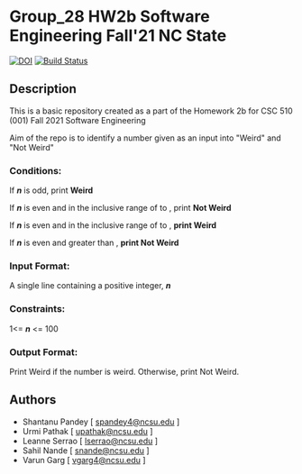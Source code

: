 # Group_28 HW2b Software Engineering Fall'21 NC State
<a href="https://doi.org/10.5281/zenodo.5371940"><img src="https://zenodo.org/badge/DOI/10.5281/zenodo.5371940.svg" alt="DOI"></a>
[![Build Status](https://app.travis-ci.com/shantanu109/Group_28_SE_Group.svg?branch=main)](https://app.travis-ci.com/shantanu109/Group_28_SE_Group)
## Description
This is a basic repository created as a part of the Homework 2b for CSC 510 (001) Fall 2021 Software Engineering

Aim of the repo is to identify a number given as an input into "Weird" and "Not Weird"

### Conditions:
If ***n***  is odd, print **Weird**

If ***n***  is even and in the inclusive range of  to , print **Not Weird**

If ***n*** is even and in the inclusive range of  to , **print Weird**

If ***n*** is even and greater than , **print Not Weird**

### Input Format:
A single line containing a positive integer, ***n***

### Constraints:
1<= ***n*** <= 100

### Output Format:

Print Weird if the number is weird. Otherwise, print Not Weird.

## Authors
- Shantanu Pandey  [ spandey4@ncsu.edu ]
- Urmi Pathak [ upathak@ncsu.edu ]
- Leanne Serrao [ lserrao@ncsu.edu ]
- Sahil Nande [ snande@ncsu.edu ]
- Varun Garg [ vgarg4@ncsu.edu ]
